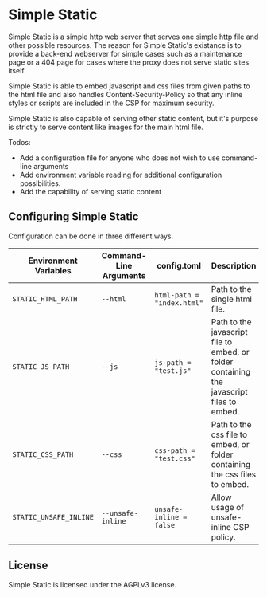 # Simple Static

Simple Static is a simple http web server that serves one simple http file and other possible resources.
The reason for Simple Static's existance is to provide a back-end webserver for simple cases such as a maintenance
page or a 404 page for cases where the proxy does not serve static sites itself.

Simple Static is able to embed javascript and css files from given paths to the html file and also handles 
Content-Security-Policy so that any inline styles or scripts are included in the CSP for maximum security.

Simple Static is also capable of serving other static content, but it's purpose is strictly to serve content
like images for the main html file.

Todos:
- Add a configuration file for anyone who does not wish to use command-line arguments
- Add environment variable reading for additional configuration possibilities.
- Add the capability of serving static content

## Configuring Simple Static

Configuration can be done in three different ways. 

| Environment Variables  | Command-Line Arguments  | config.toml               | Description
|------------------------|-------------------------|---------------------------|------------------------------
| `STATIC_HTML_PATH`     | `--html`                | `html-path = "index.html"`| Path to the single html file.
| `STATIC_JS_PATH`       | `--js`                  | `js-path = "test.js"`     | Path to the javascript file to embed, or folder containing the javascript files to embed.
| `STATIC_CSS_PATH`      | `--css`                 | `css-path = "test.css"`   | Path to the css file to embed, or folder containing the css files to embed.
| `STATIC_UNSAFE_INLINE` | `--unsafe-inline`       | `unsafe-inline = false`   | Allow usage of unsafe-inline CSP policy.
## License

Simple Static is licensed under the AGPLv3 license.